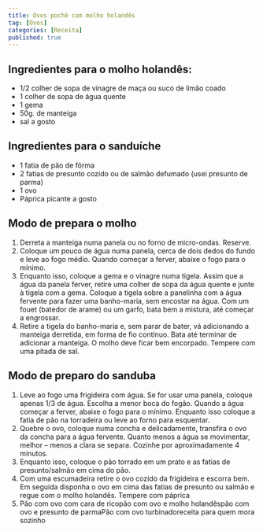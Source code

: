 ```yaml
---
title: Ovos pochê com molho holandês
tag: [Ovos]
categories: [Receita]
published: true
---
```


## Ingredientes para o molho holandês:

- 1/2 colher de sopa de vinagre de maça ou suco de limão coado
- 1 colher de sopa de água quente
- 1 gema
- 50g. de manteiga
- sal a gosto

## Ingredientes para o sanduíche

- 1 fatia de pão de fôrma
- 2 fatias de presunto cozido ou de salmão defumado (usei presunto de parma)
- 1 ovo
- Páprica picante a gosto

## Modo de prepara o molho

1. Derreta a manteiga numa panela ou no forno de micro-ondas. Reserve.
1. Coloque um pouco de água numa panela, cerca de dois dedos do fundo e leve ao fogo médio. Quando começar a ferver, abaixe o fogo para o mínimo.
1. Enquanto isso, coloque a gema e o vinagre numa tigela. Assim que a água da panela ferver, retire uma colher de sopa da água quente e junte à tigela com a gema. Coloque a tigela sobre a panelinha com a água fervente para fazer uma banho-maria, sem encostar na água. Com um fouet (batedor de arame) ou um garfo, bata bem a mistura, até começar a engrossar.
1. Retire a tigela do banho-maria e, sem parar de bater, vá adicionando a manteiga derretida, em forma de fio contínuo. Bata até terminar de adicionar a manteiga. O molho deve ficar bem encorpado. Tempere com uma pitada de sal.

## Modo de preparo do sanduba

1. Leve ao fogo uma frigideira com água. Se for usar uma panela, coloque apenas 1/3 de água. Escolha a menor boca do fogão. Quando a água começar a ferver, abaixe o fogo para o mínimo. Enquanto isso coloque a fatia de pão na torradeira ou leve ao forno para esquentar.
1. Quebre o ovo, coloque numa concha e delicadamente, transfira o ovo da concha para a água fervente. Quanto menos a água se movimentar, melhor – menos a clara se separa. Cozinhe por aproximadamente 4 minutos.
1. Enquanto isso, coloque o pão torrado em um prato e as fatias de presunto/salmão em cima do pão.
1. Com uma escumadeira retire o ovo cozido da frigideira e escorra bem. Em seguida disponha o ovo em cima das fatias de presunto ou salmão e regue com o molho holandês. Tempere com páprica
1. Pão com ovo com cara de ricopão com ovo e molho holandêspão com ovo e presunto de parmaPão com ovo turbinadoreceita para quem mora sozinho